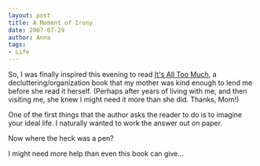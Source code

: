 ```yaml
---
layout: post
title: A Moment of Irony
date: 2007-07-29
author: Anna
tags:
- Life
---
```


So, I was finally inspired this evening to read <a href="http://http://www.amazon.com/Its-All-Too-Much-Living/dp/0743292642/ref=pd_bbs_sr_1/002-0478162-6793605?ie=UTF8&s=books&qid=1185770437&sr=8-1">It's All Too Much</a>, a decluttering/organization book that my mother was kind enough to lend me before she read it herself. (Perhaps after years of living with me, and then visiting me, she knew I might need it more than she did. Thanks, Mom!)

One of the first things that the author asks the reader to do is to imagine your ideal life. I naturally wanted to work the answer out on paper.

Now where the heck was a pen?

I might need more help than even this book can give...